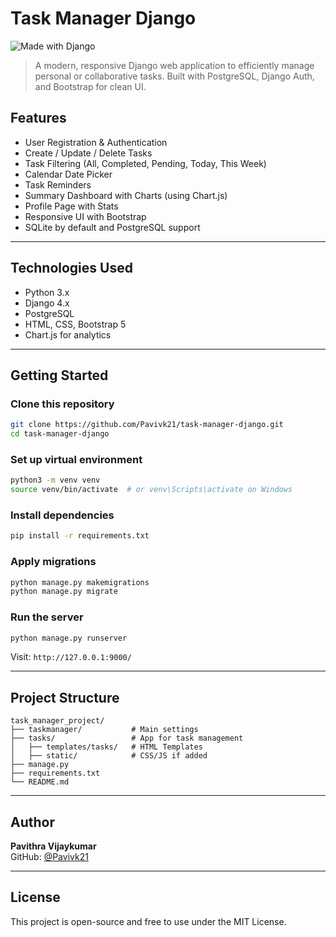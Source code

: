 # Task Manager Django

![Made with Django](https://img.shields.io/badge/Made%20with-Django-092E20?style=for-the-badge&logo=django&logoColor=white)

> A modern, responsive Django web application to efficiently manage personal or collaborative tasks. Built with PostgreSQL, Django Auth, and Bootstrap for clean UI.




## Features

-  User Registration & Authentication
-  Create / Update / Delete Tasks
-  Task Filtering (All, Completed, Pending, Today, This Week)
-  Calendar Date Picker
-  Task Reminders
-  Summary Dashboard with Charts (using Chart.js)
-  Profile Page with Stats
-  Responsive UI with Bootstrap
-  SQLite by default and PostgreSQL support

---

## Technologies Used

- Python 3.x
- Django 4.x
- PostgreSQL 
- HTML, CSS, Bootstrap 5
- Chart.js for analytics

---

##  Getting Started

###  Clone this repository
```bash
git clone https://github.com/Pavivk21/task-manager-django.git
cd task-manager-django
```

###  Set up virtual environment
```bash
python3 -m venv venv
source venv/bin/activate  # or venv\Scripts\activate on Windows
```

###  Install dependencies
```bash
pip install -r requirements.txt
```

###  Apply migrations
```bash
python manage.py makemigrations
python manage.py migrate
```

###  Run the server
```bash
python manage.py runserver
```

Visit: `http://127.0.0.1:9000/`

---

## Project Structure

```
task_manager_project/
├── taskmanager/           # Main settings
├── tasks/                 # App for task management
│   ├── templates/tasks/   # HTML Templates
│   ├── static/            # CSS/JS if added
├── manage.py
├── requirements.txt
└── README.md
```

---

## Author

**Pavithra Vijaykumar**  
GitHub: [@Pavivk21](https://github.com/Pavivk21)

---

## License

This project is open-source and free to use under the MIT License.
